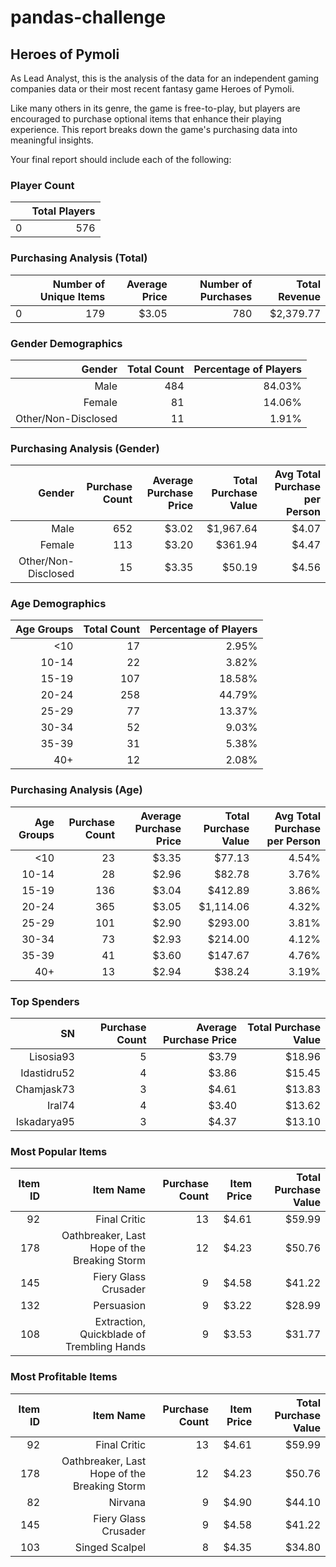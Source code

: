 # pandas-challenge

## Heroes of Pymoli

As Lead Analyst, this is the analysis of the data for an independent gaming companies data or their most recent fantasy game Heroes of Pymoli.

Like many others in its genre, the game is free-to-play, but players are encouraged to purchase optional items that enhance their playing experience. This report breaks down the game's purchasing data into meaningful insights.

Your final report should include each of the following:

### Player Count
|  | Total Players |
| ------------- | ---: |
| 0 | 576 |


### Purchasing Analysis (Total)
|  | Number of Unique Items | Average Price | Number of Purchases | Total Revenue |
| ------------- | ---: | ---: | ---: | ---: |
| 0 | 179 | $3.05 | 780 | $2,379.77  |


### Gender Demographics
| Gender | Total Count | Percentage of Players | 
| ---: | ---: | ---: | 
| Male | 484 | 84.03% | 
| Female | 81 | 14.06% | 
| Other/Non-Disclosed | 11 | 1.91% | 


### Purchasing Analysis (Gender)
| Gender | Purchase Count | Average Purchase Price | Total Purchase Value | Avg Total Purchase per Person | 
| ---: | ---: | ---: | ---: | ---: | 
| Male | 652 | $3.02 |  $1,967.64 | $4.07 |
| Female | 113 | $3.20 |  $361.94 | $4.47 |
| Other/Non-Disclosed | 15 | $3.35 |  $50.19 | $4.56 |


### Age Demographics
| Age Groups | Total Count | Percentage of Players | 
| ---: | ---: | ---: | 
| <10 | 17 | 2.95% | 
| 10-14 | 22 | 3.82% | 
| 15-19 | 107 | 18.58% | 
| 20-24 | 258 | 44.79% | 
| 25-29 | 77 | 13.37% | 
| 30-34 | 52 | 9.03% | 
| 35-39 | 31 | 5.38% | 
| 40+ | 12 | 2.08% | 


### Purchasing Analysis (Age)
| Age Groups | Purchase Count | Average Purchase Price |  Total Purchase Value | Avg Total Purchase per Person |
| ---: | ---: | ---: | ---: | ---: | 
| <10 | 23 | $3.35 | $77.13 | 4.54% |
| 10-14 | 28 | $2.96 | $82.78 | 3.76% |
| 15-19 | 136 | $3.04 | $412.89 | 3.86% |
| 20-24 | 365 | $3.05 | $1,114.06 | 4.32% |
| 25-29 | 101 | $2.90 | $293.00 | 3.81% | 
| 30-34 | 73 | $2.93 | $214.00 | 4.12% | 
| 35-39 | 41 | $3.60 | $147.67 | 4.76% |
| 40+ | 13 | $2.94 | $38.24 | 3.19% |


### Top Spenders
| SN | Purchase Count | Average Purchase Price | Total Purchase Value |
| ---: | ---: | ---: | ---: |
| Lisosia93 | 5 | $3.79 |  $18.96 |
| Idastidru52 | 4 | $3.86 |  $15.45 |
| Chamjask73 | 3 | $4.61 |  $13.83 |
| Iral74 | 4 | $3.40 |  $13.62 |
| Iskadarya95 | 3 | $4.37 |  $13.10 |


### Most Popular Items
| Item ID | Item Name | Purchase Count | Item Price | Total Purchase Value |
| ---: | ---: | ---: | ---: | ---: |
| 92 | Final Critic | 13 | $4.61 |  $59.99 |
| 178 | Oathbreaker, Last Hope of the Breaking Storm | 12 | $4.23 |  $50.76 |
| 145 | Fiery Glass Crusader | 9 | $4.58 |  $41.22 |
| 132 | Persuasion | 9 | $3.22 |  $28.99 |
| 108 | Extraction, Quickblade of Trembling Hands | 9 | $3.53 |  $31.77 |


### Most Profitable Items
| Item ID | Item Name | Purchase Count | Item Price | Total Purchase Value |
| ---: | ---: | ---: | ---: | ---: |
| 92 | Final Critic | 13 | $4.61 |  $59.99 |
| 178 | Oathbreaker, Last Hope of the Breaking Storm | 12 | $4.23 |  $50.76 |
| 82 | Nirvana | 9 | $4.90 |  $44.10 |
| 145 | Fiery Glass Crusader | 9 | $4.58 |  $41.22 |
| 103 | Singed Scalpel | 8 | $4.35 |  $34.80 |
